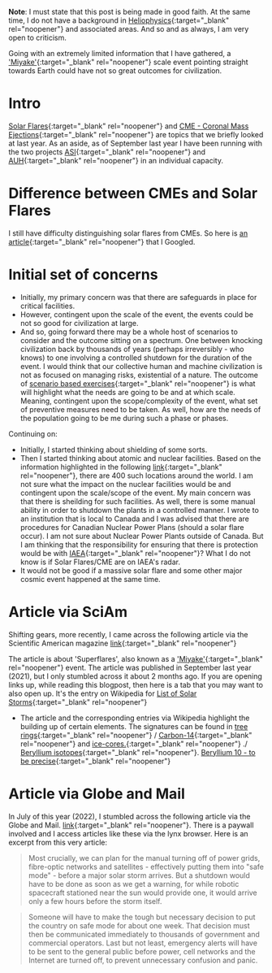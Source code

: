 **Note**: I must state that this post is being made in good faith. At the same time, I do not have a background in [Heliophysics](https://en.wikipedia.org/wiki/Heliophysics){:target="_blank" rel="noopener"} and associated areas. And so and as always, I am very open to criticism.

Going with an extremely limited information that I have gathered, a ['Miyake'](https://en.wikipedia.org/wiki/774%E2%80%93775_carbon-14_spike){:target="_blank" rel="noopener"} scale event pointing straight towards Earth could have not so great outcomes for civilization.  

# Intro
[Solar Flares](https://en.wikipedia.org/wiki/Solar_flare){:target="_blank" rel="noopener"} and [CME - Coronal Mass Ejections](https://en.wikipedia.org/wiki/Coronal_mass_ejection){:target="_blank" rel="noopener"} are topics that we briefly looked at last year. As an aside, as of September last year I have been running with the two projects [ASI](https://asi.surge.sh/){:target="_blank" rel="noopener"} and [AUH](https://auh.surge.sh/){:target="_blank" rel="noopener"} in an individual capacity.

# Difference between CMEs and Solar Flares
I still have difficulty distinguishing solar flares from CMEs. So here is [an article](https://phys.org/news/2014-09-difference-cmes-solar-flares.html){:target="_blank" rel="noopener"} that I Googled. 



# Initial set of concerns
* Initially, my primary concern was that there are safeguards in place for critical facilities.
* However, contingent upon the scale of the event, the events could be not so good for civilization at large. 
* And so, going forward there may be a whole host of scenarios to consider and the outcome sitting on a spectrum. One between knocking civilization back by thousands of years (perhaps irreversibly - who knows) to one involving a controlled shutdown for the duration of the event. I would think that our collective human and machine civilization is not as focused on managing risks, existential of a nature. The outcome of [scenario based exercises](https://en.wikipedia.org/wiki/Scenario_planning){:target="_blank" rel="noopener"} is what will highlight what the needs are going to be and at which scale. Meaning, contingent upon the scope/complexity of the event, what set of preventive measures need to be taken. As well, how are the needs of the population going to be me during such a phase or phases.

Continuing on:

* Initially, I started thinking about shielding of some sorts. 
* Then I started thinking about atomic and nuclear facilities. Based on the information highlighted in the following [link](https://world-nuclear.org/information-library/current-and-future-generation/plans-for-new-reactors-worldwide.aspx#:~:text=Today%20there%20are%20about%20440,10%25%20of%20the%20world%27s%20electricity.){:target="_blank" rel="noopener"}, there are 400 such locations around the world. I am not sure what the impact on the nuclear facilities would be and contingent upon the scale/scope of the event. My main concern was that there is sheilding for such facilities. As well, there is some manual ability in order to shutdown the plants in a controlled manner. I wrote to an institution that is local to Canada and I was advised that there are procedures for Canadian Nuclear Power Plans (should a solar flare occur). I am not sure about Nuclear Power Plants outside of Canada. But I am thinking that the responsibility for ensuring that there is protection would be with [IAEA](https://www.iaea.org/){:target="_blank" rel="noopener"}? What I do not know is if Solar Flares/CME are on IAEA's radar. 
* It would not be good if a massive solar flare and some other major cosmic event happened at the same time. 

# Article via SciAm
Shifting gears, more recently, I came across the following article via the Scientific American magazine [link](https://www.scientificamerican.com/article/solar-superflares-rocked-earth-less-than-10-000-years-ago-and-could-strike-again/){:target="_blank" rel="noopener"}

The article is about 'Superflares', also known as a ['Miyake'](https://en.wikipedia.org/wiki/774%E2%80%93775_carbon-14_spike){:target="_blank" rel="noopener"} event. The article was published in September last year (2021), but I only stumbled across it about 2 months ago. If you are opening links up, while reading this blogpost, then here is a tab that you may want to also open up. It's the entry on Wikipedia for [List of Solar Storms](https://en.wikipedia.org/wiki/List_of_solar_storms){:target="_blank" rel="noopener"} 
* The article and the corresponding entries via Wikipedia highlight the building up of certain elements. The signatures can be found in [tree rings](https://en.wikipedia.org/wiki/Dendrochronology){:target="_blank" rel="noopener"} / [Carbon-14](https://en.wikipedia.org/wiki/Carbon-14){:target="_blank" rel="noopener"} and [ice-cores.](https://en.wikipedia.org/wiki/Ice_core){:target="_blank" rel="noopener"} ./ [Beryllium isotopes](https://en.wikipedia.org/wiki/Beryllium){:target="_blank" rel="noopener"}. [Beryllium 10 - to be precise](https://en.wikipedia.org/wiki/Beryllium-10){:target="_blank" rel="noopener"}   

# Article via Globe and Mail
In July of this year (2022), I stumbled across the following article via the Globe and Mail. [link](https://www.theglobeandmail.com/opinion/article-a-major-solar-storm-can-strike-earth-we-need-to-be-ready/){:target="_blank" rel="noopener"}. There is a paywall involved and I access articles like these via the lynx browser. Here is an excerpt from this very article:

> Most crucially, we can plan for the manual turning off of power grids, fibre-optic networks and satellites - effectively putting
   them into "safe mode" - before a major solar storm arrives. But a shutdown would have to be done as soon as we get a warning, for
   while robotic spacecraft stationed near the sun would provide one, it would arrive only a few hours before the storm itself.

> Someone will have to make the tough but necessary decision to put the country on safe mode for about one week. That decision must
   then be communicated immediately to thousands of government and commercial operators. Last but not least, emergency alerts will have
   to be sent to the general public before power, cell networks and the Internet are turned off, to prevent unnecessary confusion and
   panic.  

